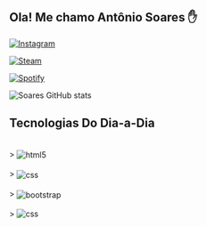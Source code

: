 ## Ola! Me chamo Antônio Soares ✋

[![Instagram](https://img.shields.io/badge/Instagram-E4405F?style=for-the-badge&logo=instagram&logoColor=white
)](https://www.instagram.com/xxvictorr/)

[![Steam](https://img.shields.io/badge/Steam-000000?style=for-the-badge&logo=steam&logoColor=white
)](https://steamcommunity.com/profiles/76561198992048447/)

[![Spotify](https://img.shields.io/badge/Spotify-1ED760?&style=for-the-badge&logo=spotify&logoColor=white
)](https://open.spotify.com/user/ahnffpmuz9wc1zysbqdv0ewj8)

![Soares GitHub stats](https://github-readme-stats.vercel.app/api?username=Soareess&show_icons=true&theme=radical)

## Tecnologias Do Dia-a-Dia
<div style="display: inline_block"><br/>>
 <img align="center" alt="html5" src="https://img.shields.io/badge/HTML5-E34F26?style=for-the-badge&logo=html5&logoColor=white"
</div>

<div style="display: inline_block"><br/>>
 <img align="center" alt="css" src="https://img.shields.io/badge/CSS-239120?&style=for-the-badge&logo=css3&logoColor=white"
</div>

<div style="display: inline_block"><br/>>
 <img align="center" alt="bootstrap" src="https://img.shields.io/badge/Bootstrap-563D7C?style=for-the-badge&logo=bootstrap&logoColor=white"
</div>

<div style="display: inline_block"><br/>>
 <img align="javascript" alt="css" src="https://img.shields.io/badge/JavaScript-323330?style=for-the-badge&logo=javascript&logoColor=F7DF1E"
</div>
